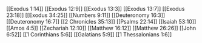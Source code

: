 [[Exodus 1:14]]
[[Exodus 12:9]]
[[Exodus 13:3]]
[[Exodus 13:7]]
[[Exodus 23:18]]
[[Exodus 34:25]]
[[Numbers 9:11]]
[[Deuteronomy 16:3]]
[[Deuteronomy 16:7]]
[[2 Chronicles 35:13]]
[[Psalms 22:14]]
[[Isaiah 53:10]]
[[Amos 4:5]]
[[Zechariah 12:10]]
[[Matthew 16:12]]
[[Matthew 26:26]]
[[John 6:52]]
[[1 Corinthians 5:6]]
[[Galatians 5:9]]
[[1 Thessalonians 1:6]]
